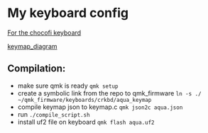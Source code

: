 # My keyboard config

[For the chocofi keyboard](https://github.com/pashutk/chocofi)

[keymap_diagram](aqua8.png)

## Compilation:
- make sure qmk is ready `qmk setup`
- create a symbolic link from the repo to qmk_firmware 
`ln -s ./ ~/qmk_firmware/keyboards/crkbd/aqua_keymap`
- compile keymap json to keymap.c `qmk json2c aqua.json`
- run `./compile_script.sh`
- install uf2 file on keyboard `qmk flash aqua.uf2` 
